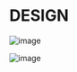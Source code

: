 # DESIGN

![image](https://users.ece.utexas.edu/~valvano/Volume1/E-Book/C8_SwitchLEDv2_files/flowchart_Security.jpg)

![image](https://forum.allaboutcircuits.com/attachments/upload_2017-10-15_12-59-53-png.137333/)
